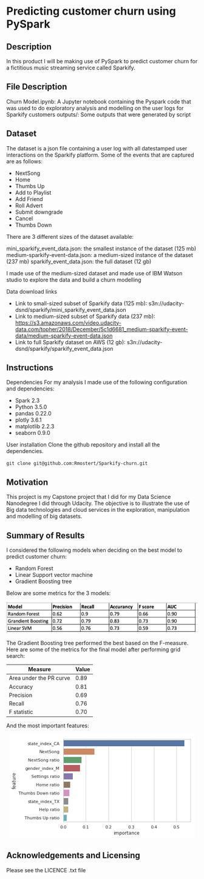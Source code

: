 # Predicting customer churn using PySpark
## Description
In this product I will be making use of PySpark to predict customer churn for a fictitious music streaming service called Sparkify.  

## File Description

Churn Model.ipynb: A Jupyter notebook containing the Pyspark code that was used to do exploratory analysis and modelling on the user logs for Sparkify customers
outputs/: Some outputs that were generated by script

## Dataset

The dataset is a json file containing a user log with all datestamped user interactions on the Sparkify platform. Some of the events that are captured are as follows:

* NextSong                 
* Home                     
* Thumbs Up                
* Add to Playlist          
* Add Friend               
* Roll Advert              
* Submit downgrade                   
* Cancel                   
* Thumbs Down              

There are 3 different sizes of the dataset available:

mini_sparkify_event_data.json: the smallest instance of the dataset (125 mb)
medium-sparkify-event-data.json: a medium-sized instance of the dataset (237 mb)
sparkify_event_data.json: the full dataset (12 gb)

I made use of the medium-sized dataset and made use of IBM Watson studio to explore the data and build a churn modelling

Data download links

* Link to small-sized subset of Sparkify data (125 mb): s3n://udacity-dsnd/sparkify/mini_sparkify_event_data.json
* Link to medium-sized subset of Sparkify data (237 mb):  https://s3.amazonaws.com/video.udacity-data.com/topher/2018/December/5c1d6681_medium-sparkify-event-data/medium-sparkify-event-data.json
* Link to full Sparkify dataset on AWS (12 gb): s3n://udacity-dsnd/sparkify/sparkify_event_data.json

## Instructions

Dependencies
For my analysis I made use of the following configuration and dependencies:


* Spark 2.3
* Python 3.5.0
* pandas 0.22.0
* plotly 3.6.1
* matplotlib 2.2.3
* seaborn 0.9.0

User installation
Clone the github repository and install all the dependencies.

`git clone git@github.com:Rmostert/Sparkify-churn.git`

## Motivation

This project is my Capstone project that I did for my Data Science Nanodegree I did through Udacity. The objective is to illustrate the use of Big data technologies and cloud services in the exploration, manipulation and modelling of big datasets.

## Summary of Results

I considered the following models when deciding on the best model to predict customer churn:

* Random Forest
* Linear Support vector machine
* Gradient Boosting tree

Below are some metrics for the 3 models:

<p align="center">
  <img src="outputs/Model metrics.png" title="Model metrics">
</p>

The Gradient Boosting tree performed the best based on the F-measure. Here are some of the metrics for the final model after performing grid search:

|Measure                  |Value  |
|-------------------------|-------|
|Area under the PR curve  |0.89   |
|Accuracy                 |0.81   |
|Precision                |0.69   |
|Recall                   |0.76   |
|F statistic              |0.70   |

And the most important features:

<p align="center">
  <img src="outputs/Variable-importance-plot.png" title="Variable importance plot">
</p>



## Acknowledgements and Licensing

Please see the LICENCE .txt file
